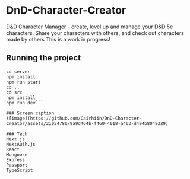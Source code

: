 # DnD-Character-Creator
D&amp;D Character Manager - create, level up and manage your D&D 5e characters. 
Share your characters with others, and check out characters made by others
This is a work in progress!

## Running the project
```git clone https://github.com/Cairhiin/DnD-Character-Creator.git
cd server
npm install
npm run start
cd ..
cd src
npm install
npm run dev```

### Screen caption
![image](https://github.com/Cairhiin/DnD-Character-Creator/assets/21054780/9a9d464b-f460-4018-a463-d494b8049329)

### Tech
Next.js
NextAuth.js
React
Mongoose
Express
Passport
TypeScript
